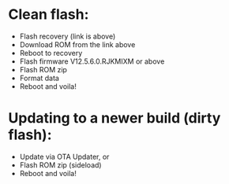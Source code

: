 # Clean flash:
- Flash recovery (link is above)
- Download ROM from the link above
- Reboot to recovery
- Flash firmware V12.5.6.0.RJKMIXM or above
- Flash ROM zip
- Format data
- Reboot and voila!

# Updating to a newer build (dirty flash):
- Update via OTA Updater, or
- Flash ROM zip (sideload)
- Reboot and voila!
